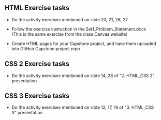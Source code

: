 ## HTML Exercise tasks

- Do the activity exercises mentioned on slide 20, 21, 26, 27

- Follow the exercise instruction in the Set1_Problem_Statement.docx
  (This is the same exercise from the class Canvas website)

- Create HTML pages for your Capstone project, and have them uploaded into GitHub Capstone project repo 

## CSS 2 Exercise tasks

- Do the activity exercises mentioned on slide 14, 28 of "2. HTML_CSS 2" presentation

## CSS 3 Exercise tasks

- Do the activity exercises mentioned on slide 12, 17, 19 of "3. HTML_CSS 3" presentation